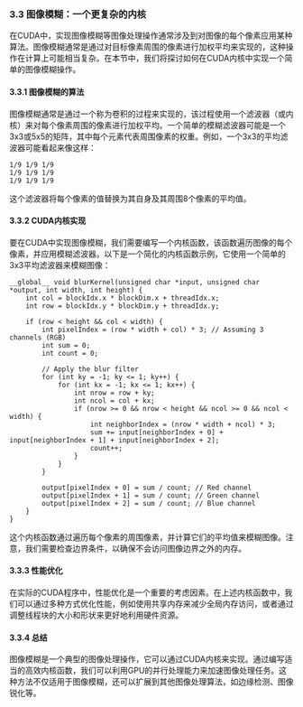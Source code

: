 ### 3.3 图像模糊：一个更复杂的内核

在CUDA中，实现图像模糊等图像处理操作通常涉及到对图像的每个像素应用某种算法。图像模糊通常是通过对目标像素周围的像素进行加权平均来实现的，这种操作在计算上可能相当复杂。在本节中，我们将探讨如何在CUDA内核中实现一个简单的图像模糊操作。

#### 3.3.1 图像模糊的算法

图像模糊通常是通过一个称为卷积的过程来实现的，该过程使用一个滤波器（或内核）来对每个像素周围的像素进行加权平均。一个简单的模糊滤波器可能是一个3x3或5x5的矩阵，其中每个元素代表周围像素的权重。例如，一个3x3的平均滤波器可能看起来像这样：

```
1/9 1/9 1/9
1/9 1/9 1/9
1/9 1/9 1/9
```

这个滤波器将每个像素的值替换为其自身及其周围8个像素的平均值。

#### 3.3.2 CUDA内核实现

要在CUDA中实现图像模糊，我们需要编写一个内核函数，该函数遍历图像的每个像素，并应用模糊滤波器。以下是一个简化的内核函数示例，它使用一个简单的3x3平均滤波器来模糊图像：

```cuda
__global__ void blurKernel(unsigned char *input, unsigned char *output, int width, int height) {
    int col = blockIdx.x * blockDim.x + threadIdx.x;
    int row = blockIdx.y * blockDim.y + threadIdx.y;

    if (row < height && col < width) {
        int pixelIndex = (row * width + col) * 3; // Assuming 3 channels (RGB)
        int sum = 0;
        int count = 0;

        // Apply the blur filter
        for (int ky = -1; ky <= 1; ky++) {
            for (int kx = -1; kx <= 1; kx++) {
                int nrow = row + ky;
                int ncol = col + kx;
                if (nrow >= 0 && nrow < height && ncol >= 0 && ncol < width) {
                    int neighborIndex = (nrow * width + ncol) * 3;
                    sum += input[neighborIndex + 0] + input[neighborIndex + 1] + input[neighborIndex + 2];
                    count++;
                }
            }
        }

        output[pixelIndex + 0] = sum / count; // Red channel
        output[pixelIndex + 1] = sum / count; // Green channel
        output[pixelIndex + 2] = sum / count; // Blue channel
    }
}
```

这个内核函数通过遍历每个像素的周围像素，并计算它们的平均值来模糊图像。注意，我们需要检查边界条件，以确保不会访问图像边界之外的内存。

#### 3.3.3 性能优化

在实际的CUDA程序中，性能优化是一个重要的考虑因素。在上述内核函数中，我们可以通过多种方式优化性能，例如使用共享内存来减少全局内存访问，或者通过调整线程块的大小和形状来更好地利用硬件资源。

#### 3.3.4 总结

图像模糊是一个典型的图像处理操作，它可以通过CUDA内核来实现。通过编写适当的高效内核函数，我们可以利用GPU的并行处理能力来加速图像处理任务。这种方法不仅适用于图像模糊，还可以扩展到其他图像处理算法，如边缘检测、图像锐化等。
